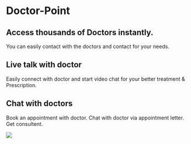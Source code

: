 # Doctor-Point

## Access thousands of Doctors instantly.
You can easily contact with the doctors and contact for your needs.

## Live talk with doctor
Easily connect with doctor and start video chat for your better treatment & Prescription.

## Chat with doctors
Book an appointment with doctor. Chat with doctor via appointment letter. 
Get consultent.

<img src="https://github.com/MahmoudSafan/Doctor-Point/blob/main/20220515-162555-395.gif" > 
